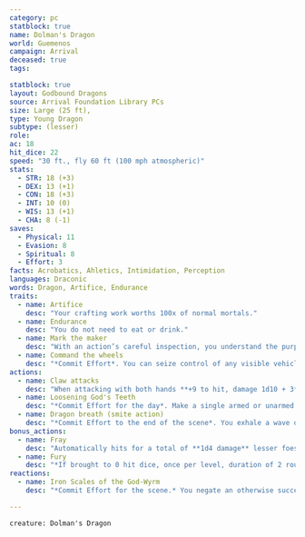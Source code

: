 ```yaml
---
category: pc
statblock: true
name: Dolman's Dragon
world: Guemenos
campaign: Arrival
deceased: true
tags:

statblock: true
layout: Godbound Dragons
source: Arrival Foundation Library PCs
size: Large (25 ft),
type: Young Dragon
subtype: (lesser)
role: 
ac: 18
hit_dice: 22
speed: "30 ft., fly 60 ft (100 mph atmospheric)"
stats:
  - STR: 18 (+3)
  - DEX: 13 (+1)
  - CON: 18 (+3)
  - INT: 10 (0)
  - WIS: 13 (+1)
  - CHA: 8 (-1)
saves:
  - Physical: 11
  - Evasion: 8
  - Spiritual: 8
  - Effort: 3
facts: Acrobatics, Ahletics, Intimidation, Perception
languages: Draconic
words: Dragon, Artifice, Endurance
traits:
  - name: Artifice
    desc: "Your crafting work worths 100x of normal mortals."
  - name: Endurance
    desc: "You do not need to eat or drink."
  - name: Mark the maker
    desc: "With an action’s careful inspection, you understand the purpose and operation of any crafted object, magical or mundane. You also gain a brief vision of each person who substantially helped in its creation, and a short description of what they contributed to it."
  - name: Command the wheels
    desc: "*Commit Effort*. You can seize control of any visible vehicle, mechanism, door, or other object with moving parts up to the size of a small ship. If the item was created by you, there is no size limit on what can be controlled. While the Effort remains committed, the object will function exactly as if it were being manipulated, driven or piloted by you. Each new directive requires an action, and worthy foes can save versus Spirit to negate the gift for items they’re using."
actions:
  - name: Claw attacks
    desc: "When attacking with both hands **+9 to hit, damage 1d10 + 3** (total), as a magical weapon."
  - name: Loosening God's Teeth
    desc: "*Commit Effort for the day*. Make a single armed or unarmed attack, if the blow hits, the damage is doubled, else it still does half damage. This damage roll cannot be maximized by other gifts or abilities."
  - name: Dragon breath (smite action)
    desc: "*Commit Effort to the end of the scene*. You exhale a wave of some noxious substance at a group of foes, affecting all within a **100-ft cone** from you. **+6 to hit, damage 2d6**, save to negate the effect."
bonus_actions:
  - name: Fray
    desc: "Automatically hits for a total of **1d4 damage** lesser foes at range."
  - name: Fury
    desc: "*If brought to 0 hit dice, once per level, duration of 2 rounds*. Regain 9 hit dice and 2 effort. Additionally, freed from any effects and cannot be controlled by magic. After fury, the character is incapacitated for 5 rounds."
reactions:
  - name: Iron Scales of the God-Wyrm
    desc: "*Commit Effort for the scene.* You negate an otherwise successful attack or source of physical damage. The blow may land on you, but you are simply too large or strong to be hindered by it. As a Constant effect, gain a bonus of 2 hit points per character level to your maximum hit points."

---
```


```statblock
creature: Dolman's Dragon
```
